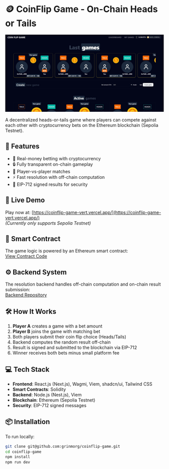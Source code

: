 # 🪙 CoinFlip Game - On-Chain Heads or Tails

![Game Screenshot](./public/screen.jpg)

A decentralized heads-or-tails game where players can compete against each other with cryptocurrency bets on the Ethereum blockchain (Sepolia Testnet).

## 🌟 Features

- 🏦 Real-money betting with cryptocurrency
- 🔒 Fully transparent on-chain gameplay
- 🤝 Player-vs-player matches
- ⚡ Fast resolution with off-chain computation
- 📜 EIP-712 signed results for security

## 🚀 Live Demo

Play now at: [https://coinflip-game-vert.vercel.app/](https://coinflip-game-vert.vercel.app/)  
_(Currently only supports Sepolia Testnet)_

## 📜 Smart Contract

The game logic is powered by an Ethereum smart contract:  
[View Contract Code](https://gist.github.com/grinmorg/e71cb69ebab6cfac07820008d9c0cb4f)

## ⚙️ Backend System

The resolution backend handles off-chain computation and on-chain result submission:  
[Backend Repository](https://github.com/grinmorg/coinflip-game-resolve-backend)

## 🛠️ How It Works

1. **Player A** creates a game with a bet amount
2. **Player B** joins the game with matching bet
3. Both players submit their coin flip choice (Heads/Tails)
4. Backend computes the random result off-chain
5. Result is signed and submitted to the blockchain via EIP-712
6. Winner receives both bets minus small platform fee

## 💻 Tech Stack

- **Frontend**: React.js (Next.js), Wagmi, Viem, shadcn/ui, Tailwind CSS
- **Smart Contracts**: Solidity
- **Backend**: Node.js (Nest.js), Viem
- **Blockchain**: Ethereum (Sepolia Testnet)
- **Security**: EIP-712 signed messages

## 📦 Installation

To run locally:

```bash
git clone git@github.com:grinmorg/coinflip-game.git
cd coinflip-game
npm install
npm run dev
```
